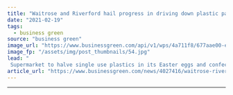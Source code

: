 ```yaml
---
title: "Waitrose and Riverford hail progress in driving down plastic packaging"
date: "2021-02-19"
tags: 
  - business green
source: "business green"
image_url: "https://www.businessgreen.com/api/v1/wps/4a711f8/677aae00-e30f-4553-96c9-6120d2d8397c/2/Home-Compostable-Packaging-40-Edit-riverford-185x114.jpg"
image_fp: "/assets/img/post_thumbnails/54.jpg"
lead: "
 Supermarket to halve single use plastics in its Easter eggs and confectionary, as Riverford ditches plastic bags in its delivery boxes ..."
article_url: "https://www.businessgreen.com/news/4027416/waitrose-riverford-hail-progress-driving-plastic-packaging"
---
```


---

